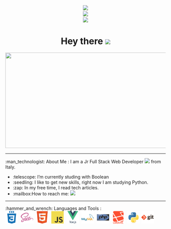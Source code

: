<div id="header" align="center">
  <div>
    <img src="https://media.giphy.com/media/hqU2KkjW5bE2v2Z7Q2/giphy.gif" width="300"/>
  </div>
  <div>
    <a href="https://www.linkedin.com/in/giovanni-francesco-giovene-b0ba4a172/" align="center">
      <img src="https://img.shields.io/badge/LinkedIn-blue?logo=linkedin&logoColor=white&style=for-the-badge" />
    </a>
  </div>
  <div>
    <img src="https://komarev.com/ghpvc/?username=GianfryGiovene&style=flat-square&color=blue"/>
  </div>

  

  
  <h1>
    Hey there
    <img src="https://media.giphy.com/media/hvRJCLFzcasrR4ia7z/giphy.gif" width="30"/>
  </h1>
</div>

<div id="body">
  
  <div align="center">
    <img src="https://media.giphy.com/media/dWesBcTLavkZuG35MI/giphy.gif" width="600" height="300"/>
  </div>
  
  ---
  
  <div class="section">
    :man_technologist: About Me :
    I am a  Jr Full Stack Web Developer <img src="https://media.giphy.com/media/WUlplcMpOCEmTGBtBW/giphy.gif" width="30"> from Italy.
    <ul>
      <li> :telescope: I’m currently studing with Boolean </li>
      <li> :seedling: I like to get new skills, right now I am studying Python. </li>
      <li> :zap: In my free time, I read tech articles. </li>
      <li> 
        :mailbox:How to reach me:
        <a href="https://www.linkedin.com/in/giovanni-francesco-giovene-b0ba4a172/">
          <img src="https://img.shields.io/badge/LinkedIn-blue?logo=linkedin&logoColor=white" />
        </a>
      </li>
    </ul>  
  </div>
  
  ---
  
  <div class="section">
    :hammer_and_wrench: Languages and Tools :
    <div>
  <img src="https://github.com/devicons/devicon/blob/master/icons/css3/css3-plain-wordmark.svg"  title="CSS3" alt="CSS" width="40" height="40"/>&nbsp;
  <img src="https://github.com/devicons/devicon/blob/master/icons/sass/sass-original.svg"  title="sass" alt="sass" width="40" height="40" />&nbsp;
  <img src="https://github.com/devicons/devicon/blob/master/icons/html5/html5-original.svg" title="HTML5" alt="HTML" width="40" height="40"/>&nbsp;
  <img src="https://github.com/devicons/devicon/blob/master/icons/javascript/javascript-original.svg" title="JavaScript" alt="JavaScript" width="40" height="40"/>&nbsp;
  <img src="https://github.com/devicons/devicon/blob/master/icons/vuejs/vuejs-original-wordmark.svg" title="VUE" alt="VUE" width="40" height="40"/>&nbsp;
  <img src="https://github.com/devicons/devicon/blob/master/icons/mysql/mysql-original-wordmark.svg" title="MySQL"  alt="MySQL" width="40" height="40"/>&nbsp;
  <img src="https://github.com/devicons/devicon/blob/master/icons/php/php-original.svg" title="PHP"  alt="PHP" width="40" height="40"/>&nbsp;
  <img src="https://github.com/devicons/devicon/blob/master/icons/laravel/laravel-plain-wordmark.svg" title="LARAVEL"  alt="LARAVEL" width="40" height="40"/>&nbsp;
  <img src="https://github.com/devicons/devicon/blob/master/icons/python/python-original.svg" title="Python" **alt="Python" width="40" height="40"/>
  <img src="https://github.com/devicons/devicon/blob/master/icons/git/git-original-wordmark.svg" title="Git" **alt="Git" width="40" height="40"/>
</div>
  </div>
</div>

<!--
**GianfryGiovene/GianfryGiovene** is a ✨ _special_ ✨ repository because its `README.md` (this file) appears on your GitHub profile.

Here are some ideas to get you started:
  
- 🔭 I’m currently working on ...
- 🌱 I’m currently learning ...
- 👯 I’m looking to collaborate on ...
- 🤔 I’m looking for help with ...
- 💬 Ask me about ...
- 📫 How to reach me: ...
- 😄 Pronouns: ...
- ⚡ Fun fact: ...
-->
